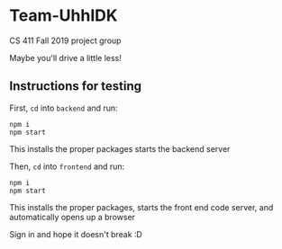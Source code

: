 # Team-UhhIDK
CS 411 Fall 2019 project group 

Maybe you'll drive a little less!

## Instructions for testing


First, `cd` into `backend` and run: 
```
npm i
npm start
```
This installs the proper packages starts the backend server

Then, `cd` into `frontend` and run:
```
npm i
npm start
```
This installs the proper packages, starts the front end code server, and automatically opens up a browser

Sign in and hope it doesn't break :D
